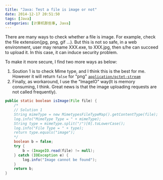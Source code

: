 ```yaml
---
title: "Java: Test a file is image or not"
date: 2014-12-17 20:51:50
tags: [Java]
categories: [计算机那些事, Java]
---
```

There are many ways to check whether a file is image. For example, check the file extension(jpg, png, gif ...). But this is not so safe, in a web environment, user may rename XXX.exe, to XXX.jpg, then s/he can succeed to upload it. In this case, it can induce security problem.
<!-- more -->

To make it more secure, I find two more ways as below:
1. Soution 1 is to check Mime type, and I think this is the best for me. However it will return `false` for "png" [`application/octet-stream`](http://stackoverflow.com/questions/4855627/java-mimetypesfiletypemap-always-returning-application-octet-stream-on-android-e)      
2. Finally, as workaround, I use the "ImageIO" way(It is memory consuming, I think. Great news is that the image uploading requests are not called frequently).

```java
public static boolean isImage(File file) {
    /*
    // Solution 1
    String mimeType = new MimetypesFileTypeMap().getContentType(file);
    log.info("MimeType Type = " + mimeType);
    String type = mimeType.split("/")[0].toLowerCase();
    log.info("File Type = " + type);
    return type.equals("image");
    */
    boolean b = false;
    try {
        b = (ImageIO.read(file) != null);
    } catch (IOException e) {
        log.info("Image cannot be found");
    }
    return b;
}
```
